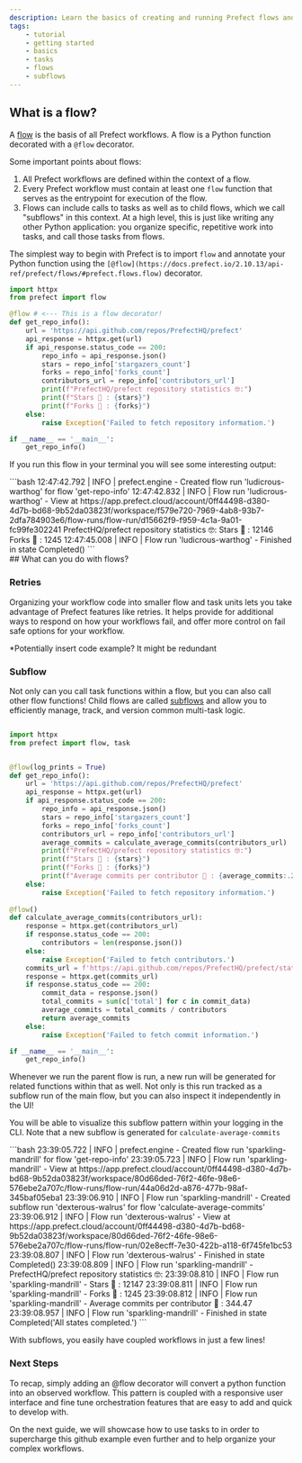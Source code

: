 ```yaml
---
description: Learn the basics of creating and running Prefect flows and tasks.
tags:
    - tutorial
    - getting started
    - basics
    - tasks
    - flows
    - subflows
---
```

## What is a flow?

A [flow](concepts/flows/) is the basis of all Prefect workflows. A flow is a Python function decorated with a `@flow` decorator.

Some important points about flows:

1. All Prefect workflows are defined within the context of a flow.
2. Every Prefect workflow must contain at least one `flow` function that serves as the entrypoint for execution of the flow.
3. Flows can include calls to tasks as well as to child flows, which we call "subflows" in this context. At a high level, this is just like writing any other Python application: you organize specific, repetitive work into tasks, and call those tasks from flows.

The simplest way to begin with Prefect is to import `flow` and annotate your Python function using the `[@flow](https://docs.prefect.io/2.10.13/api-ref/prefect/flows/#prefect.flows.flow)` decorator.

```python
import httpx
from prefect import flow

@flow # <--- This is a flow decorator!
def get_repo_info():
    url = 'https://api.github.com/repos/PrefectHQ/prefect'
    api_response = httpx.get(url)
    if api_response.status_code == 200:
        repo_info = api_response.json()
        stars = repo_info['stargazers_count']
        forks = repo_info['forks_count']
        contributors_url = repo_info['contributors_url']
        print(f"PrefectHQ/prefect repository statistics 🤓:")
        print(f"Stars 🌠 : {stars}")
        print(f"Forks 🍴 : {forks}")
    else:
        raise Exception('Failed to fetch repository information.')

if __name__ == '__main__':
    get_repo_info()
```
If you run this flow in your terminal you will see some interesting output:
<div class="terminal">
```bash
12:47:42.792 | INFO    | prefect.engine - Created flow run 'ludicrous-warthog' for flow 'get-repo-info'
12:47:42.832 | INFO    | Flow run 'ludicrous-warthog' - View at https://app.prefect.cloud/account/0ff44498-d380-4d7b-bd68-9b52da03823f/workspace/f579e720-7969-4ab8-93b7-2dfa784903e6/flow-runs/flow-run/d15662f9-f959-4c1a-9a01-fc99fe302241
PrefectHQ/prefect repository statistics 🤓:
Stars 🌠 : 12146
Forks 🍴 : 1245
12:47:45.008 | INFO    | Flow run 'ludicrous-warthog' - Finished in state Completed()
```
</div>
## What can you do with flows?

### Retries

Organizing your workflow code into smaller flow and task units lets you take advantage of Prefect features like retries. It helps provide for additional ways to respond on how your workflows fail, and offer more control on fail safe options for your workflow.

*Potentially insert code example? It might be redundant

### Subflow

Not only can you call task functions within a flow, but you can also call other flow functions! Child flows are called [subflows](https://docs.prefect.io/concepts/flows/#composing-flows) and allow you to efficiently manage, track, and version common multi-task logic.

```python

import httpx
from prefect import flow, task


@flow(log_prints = True)
def get_repo_info():
    url = 'https://api.github.com/repos/PrefectHQ/prefect'
    api_response = httpx.get(url)
    if api_response.status_code == 200:
        repo_info = api_response.json()
        stars = repo_info['stargazers_count']
        forks = repo_info['forks_count']
        contributors_url = repo_info['contributors_url']
        average_commits = calculate_average_commits(contributors_url)
        print(f"PrefectHQ/prefect repository statistics 🤓:")
        print(f"Stars 🌠 : {stars}")
        print(f"Forks 🍴 : {forks}")
        print(f"Average commits per contributor 💌 : {average_commits:.2f}")
    else:
        raise Exception('Failed to fetch repository information.')
    
@flow()
def calculate_average_commits(contributors_url):
    response = httpx.get(contributors_url)
    if response.status_code == 200:
        contributors = len(response.json())
    else:
        raise Exception('Failed to fetch contributors.')      
    commits_url = f'https://api.github.com/repos/PrefectHQ/prefect/stats/contributors'
    response = httpx.get(commits_url)
    if response.status_code == 200:
        commit_data = response.json()
        total_commits = sum(c['total'] for c in commit_data)
        average_commits = total_commits / contributors
        return average_commits
    else:
        raise Exception('Failed to fetch commit information.')

if __name__ == '__main__':
    get_repo_info()
```

Whenever we run the parent flow is run, a new run will be generated for related functions within that as well. Not only is this run tracked as a subflow run of the main flow, but you can also inspect it independently in the UI!

You will be able to visualize this subflow pattern within your logging in the CLI. Note that a new subflow is generated for `calculate-average-commits`
<div class="terminal">
```bash
23:39:05.722 | INFO    | prefect.engine - Created flow run 'sparkling-mandrill' for flow 'get-repo-info'
23:39:05.723 | INFO    | Flow run 'sparkling-mandrill' - View at https://app.prefect.cloud/account/0ff44498-d380-4d7b-bd68-9b52da03823f/workspace/80d66ded-76f2-46fe-98e6-576ebe2a707c/flow-runs/flow-run/44a06d2d-a876-477b-98af-345baf05eba1
23:39:06.910 | INFO    | Flow run 'sparkling-mandrill' - Created subflow run 'dexterous-walrus' for flow 'calculate-average-commits'
23:39:06.912 | INFO    | Flow run 'dexterous-walrus' - View at https://app.prefect.cloud/account/0ff44498-d380-4d7b-bd68-9b52da03823f/workspace/80d66ded-76f2-46fe-98e6-576ebe2a707c/flow-runs/flow-run/02e8ecff-7e30-422b-a118-6f745fe1bc53
23:39:08.807 | INFO    | Flow run 'dexterous-walrus' - Finished in state Completed()
23:39:08.809 | INFO    | Flow run 'sparkling-mandrill' - PrefectHQ/prefect repository statistics 🤓:
23:39:08.810 | INFO    | Flow run 'sparkling-mandrill' - Stars 🌠 : 12147
23:39:08.811 | INFO    | Flow run 'sparkling-mandrill' - Forks 🍴 : 1245
23:39:08.812 | INFO    | Flow run 'sparkling-mandrill' - Average commits per contributor 💌 : 344.47
23:39:08.957 | INFO    | Flow run 'sparkling-mandrill' - Finished in state Completed('All states completed.')
```
</div>

With subflows, you easily have coupled workflows in just a few lines!

### Next Steps

To recap, simply adding an @flow decorator will convert a python function into an observed workflow. This pattern is coupled with a responsive user interface and fine tune orchestration features that are easy to add and quick to develop with.

On the next guide, we will showcase how to use tasks to in order to supercharge this github example even further and to help organize your complex workflows.
